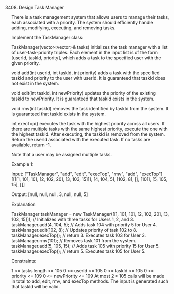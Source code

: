 3408. Design Task Manager


There is a task management system that allows users to manage their tasks, each associated with a priority. The system should efficiently handle adding, modifying, executing, and removing tasks.

Implement the TaskManager class:

TaskManager(vector<vector<int>>& tasks) initializes the task manager with a list of user-task-priority triples. Each element in the input list is of the form [userId, taskId, priority], which adds a task to the specified user with the given priority.

void add(int userId, int taskId, int priority) adds a task with the specified taskId and priority to the user with userId. It is guaranteed that taskId does not exist in the system.

void edit(int taskId, int newPriority) updates the priority of the existing taskId to newPriority. It is guaranteed that taskId exists in the system.

void rmv(int taskId) removes the task identified by taskId from the system. It is guaranteed that taskId exists in the system.

int execTop() executes the task with the highest priority across all users. If there are multiple tasks with the same highest priority, execute the one with the highest taskId. After executing, the taskId is removed from the system. Return the userId associated with the executed task. If no tasks are available, return -1.

Note that a user may be assigned multiple tasks.

 

Example 1:

Input:
["TaskManager", "add", "edit", "execTop", "rmv", "add", "execTop"]
[[[[1, 101, 10], [2, 102, 20], [3, 103, 15]]], [4, 104, 5], [102, 8], [], [101], [5, 105, 15], []]

Output:
[null, null, null, 3, null, null, 5]

Explanation

TaskManager taskManager = new TaskManager([[1, 101, 10], [2, 102, 20], [3, 103, 15]]); // Initializes with three tasks for Users 1, 2, and 3.
taskManager.add(4, 104, 5); // Adds task 104 with priority 5 for User 4.
taskManager.edit(102, 8); // Updates priority of task 102 to 8.
taskManager.execTop(); // return 3. Executes task 103 for User 3.
taskManager.rmv(101); // Removes task 101 from the system.
taskManager.add(5, 105, 15); // Adds task 105 with priority 15 for User 5.
taskManager.execTop(); // return 5. Executes task 105 for User 5.
 

Constraints:

1 <= tasks.length <= 105
0 <= userId <= 105
0 <= taskId <= 105
0 <= priority <= 109
0 <= newPriority <= 109
At most 2 * 105 calls will be made in total to add, edit, rmv, and execTop methods.
The input is generated such that taskId will be valid.